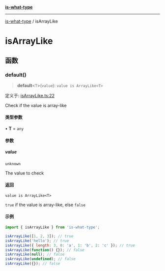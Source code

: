 [**is-what-type**](index.md)

***

[is-what-type](modules.md) / isArrayLike

# isArrayLike

## 函数

### default()

> **default**\<`T`\>(`value`): `value is ArrayLike<T>`

定义于: [isArrayLike.ts:22](https://github.com/fengxinming/is-what-type/blob/0c5056645ee3ca915d569899c6e6192d9d8dc8a8/src/isArrayLike.ts#L22)

Check if the value is array-like

#### 类型参数

• **T** = `any`

#### 参数

##### value

`unknown`

The value to check

#### 返回

`value is ArrayLike<T>`

`true` if the value is array-like, else `false`

#### 示例

```js
import { isArrayLike } from 'is-what-type';

isArrayLike([1, 2, 3]); // true
isArrayLike('hello'); // true
isArrayLike({ length: 3, 0: 'a', 1: 'b', 2: 'c' }); // true
isArrayLike(function() {}); // false
isArrayLike(null); // false
isArrayLike(undefined); // false
isArrayLike({}); // false
```
